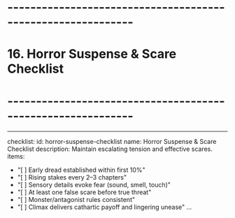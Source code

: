 <!-- Powered by XIAOMA™ Core -->

# ------------------------------------------------------------

# 16. Horror Suspense & Scare Checklist

# ------------------------------------------------------------

---

checklist:
id: horror-suspense-checklist
name: Horror Suspense & Scare Checklist
description: Maintain escalating tension and effective scares.
items:

- "[ ] Early dread established within first 10%"
- "[ ] Rising stakes every 2–3 chapters"
- "[ ] Sensory details evoke fear (sound, smell, touch)"
- "[ ] At least one false scare before true threat"
- "[ ] Monster/antagonist rules consistent"
- "[ ] Climax delivers cathartic payoff and lingering unease"
  ...
